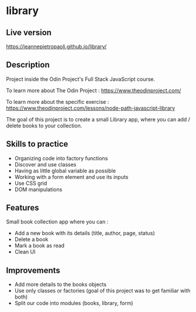 # library

## Live version

https://jeannepietropaoli.github.io/library/

## Description

Project inside the Odin Project's Full Stack JavaScript course.

To learn more about The Odin Project : https://www.theodinproject.com/

To learn more about the specific exercise : https://www.theodinproject.com/lessons/node-path-javascript-library

The goal of this project is to create a small Library app, where you can add / delete books to your collection. 

## Skills to practice

- Organizing code into factory functions
- Discover and use classes
- Having as little global variable as possible
- Working with a form element and use its inputs
- Use CSS grid
- DOM manipulations

## Features
Small book collection app where you can : 
- Add a new book with its details (title, author, page, status)
- Delete a book
- Mark a book as read
- Clean UI

## Improvements

- Add more details to the books objects
- Use only classes or factories (goal of this project was to get familiar with both)
- Split our code into modules (books, library, form)